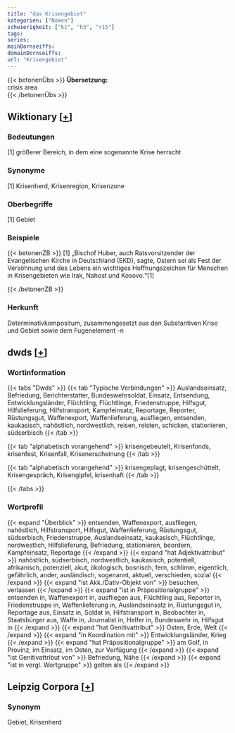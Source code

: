 ```yaml
---
title: "das Krisengebiet"
kategorien: ["Nomen"]
schwierigkeit: ["k1", "h3", "r15"]
tags:
series:
mainDornseiffs:
domainDornseiffs:
url: "Krisengebiet"
---
```


{{< betonenÜbs >}}
**Übersetzung:**  
crisis area  
{{< /betonenÜbs >}}

## Wiktionary [[+](https://de.wiktionary.org/wiki/Krisengebiet)]

### Bedeutungen
[1] größerer Bereich, in dem eine sogenannte Krise herrscht  

### Synonyme
[1] Krisenherd, Krisenregion, Krisenzone  

### Oberbegriffe
[1] Gebiet  

### Beispiele
{{< betonenZB >}}
[1] „Bischof Huber, auch Ratsvorsitzender der Evangelischen Kirche in Deutschland (EKD), sagte, Ostern sei als Fest der Versöhnung und des Lebens ein wichtiges Hoffnungszeichen für Menschen in Krisengebieten wie Irak, Nahost und Kosovo.“[1]  

{{< /betonenZB >}}
### Herkunft
Determinativkompositum, zusammengesetzt aus den Substantiven Krise und Gebiet sowie dem Fugenelement -n  



## dwds [[+](https://www.dwds.de/wb/Krisengebiet)]

### Wortinformation
{{< tabs "Dwds" >}}
{{< tab "Typische Verbindungen" >}}
Auslandseinsatz, Befriedung, Berichterstatter, Bundeswehrsoldat, Einsatz, Entsendung, Entwicklungsländer, Flüchtling, Flüchtlinge, Friedenstruppe, Hilfsgut, Hilfslieferung, Hilfstransport, Kampfeinsatz, Reportage, Reporter, Rüstungsgut, Waffenexport, Waffenlieferung, ausfliegen, entsenden, kaukasisch, nahöstlich, nordwestlich, reisen, reisten, schicken, stationieren, südserbisch
{{< /tab >}}

{{< tab "alphabetisch vorangehend" >}}
krisengebeutelt, Krisenfonds, krisenfest, Krisenfall, Krisenerscheinung
{{< /tab >}}

{{< tab "alphabetisch vorangehend" >}}
krisengeplagt, krisengeschüttelt, Krisengespräch, Krisengipfel, krisenhaft
{{< /tab >}}

{{< /tabs >}}

### Wortprofil
{{< expand "Überblick" >}} entsenden, Waffenexport, ausfliegen, nahöstlich, Hilfstransport, Hilfsgut, Waffenlieferung, Rüstungsgut, südserbisch, Friedenstruppe, Auslandseinsatz, kaukasisch, Flüchtlinge, nordwestlich, Hilfslieferung, Befriedung, stationieren, beordern, Kampfeinsatz, Reportage {{< /expand >}}
{{< expand "hat Adjektivattribut" >}} nahöstlich, südserbisch, nordwestlich, kaukasisch, potentiell, afrikanisch, potenziell, akut, ökologisch, bosnisch, fern, schlimm, eigentlich, gefährlich, ander, ausländisch, sogenannt, aktuell, verschieden, sozial {{< /expand >}}
{{< expand "ist Akk./Dativ-Objekt von" >}} besuchen, verlassen {{< /expand >}}
{{< expand "ist in Präpositionalgruppe" >}} entsenden in, Waffenexport in, ausfliegen aus, Flüchtling aus, Reporter in, Friedenstruppe in, Waffenlieferung in, Auslandseinsatz in, Rüstungsgut in, Reportage aus, Einsatz in, Soldat in, Hilfstransport in, Beobachter in, Staatsbürger aus, Waffe in, Journalist in, Helfer in, Bundeswehr in, Hilfsgut in {{< /expand >}}
{{< expand "hat Genitivattribut" >}} Osten, Erde, Welt {{< /expand >}}
{{< expand "in Koordination mit" >}} Entwicklungsländer, Krieg {{< /expand >}}
{{< expand "hat Präpositionalgruppe" >}} am Golf, in Provinz, im Einsatz, im Osten, zur Verfügung {{< /expand >}}
{{< expand "ist Genitivattribut von" >}} Befriedung, Nähe {{< /expand >}}
{{< expand "ist in vergl. Wortgruppe" >}} gelten als {{< /expand >}}

## Leipzig Corpora [[+](https://corpora.uni-leipzig.de/en/res?word=Krisengebiet&corpusId=deu_newscrawl-public_2018)]


### Synonym
Gebiet, Krisenherd

